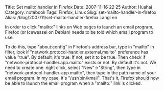 Title: Set mailto handler in Firefox
Date: 2007-11-16 22:25
Author: Huahai
Category: notebook
Tags: Firefox, Linux
Slug: set-mailto-handler-in-firefox
Alias: /blog/2007/11/set-mailto-handler-firefox
Lang: en

In order to click "mailto:" links on Web pages to launch an email program, Firefox (or Iceweasel on Debian) needs to be told which email program to use. 

To do this, type "about:config" in Firefox's address bar, type in "mailto" in filter, look if "network.protocol-handler.external.mailto" preference has value "true". By default, it's true. If not, set it to be true. Then check if "network-protocol-handler.app.mailto" exists or not. By default it's not. We need to create one: right click, select "New"-&gt;"String", then type in "network-protocol-handler-app.mailto", then type in the path name of your email program. In my case, it's "/usr/bin/kmail". That's it, Firefox should now be able to launch the email program when a "mailto:" link is clicked.
